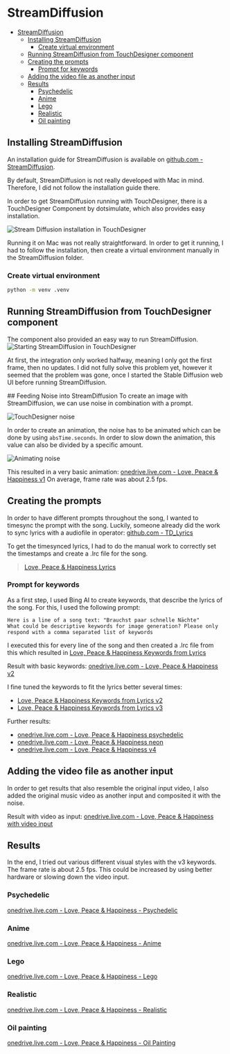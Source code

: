 # StreamDiffusion
- [StreamDiffusion](#streamdiffusion)
  - [Installing StreamDiffusion](#installing-streamdiffusion)
    - [Create virtual environment](#create-virtual-environment)
  - [Running StreamDiffusion from TouchDesigner component](#running-streamdiffusion-from-touchdesigner-component)
  - [Creating the prompts](#creating-the-prompts)
    - [Prompt for keywords](#prompt-for-keywords)
  - [Adding the video file as another input](#adding-the-video-file-as-another-input)
  - [Results](#results)
    - [Psychedelic](#psychedelic)
    - [Anime](#anime)
    - [Lego](#lego)
    - [Realistic](#realistic)
    - [Oil painting](#oil-painting)


## Installing StreamDiffusion
An installation guide for StreamDiffusion is available on [github.com - StreamDiffusion](https://github.com/cumulo-autumn/StreamDiffusion).

By default, StreamDiffusion is not really developed with Mac in mind. Therefore, I did not follow the installation guide there.

In order to get StreamDiffusion running with TouchDesigner, there is a TouchDesigner Component by dotsimulate, which also provides easy installation.

![Stream Diffusion installation in TouchDesigner](./images/streamdiffusion-install.png)

Running it on Mac was not really straightforward. In order to get it running, I had to follow the installation, then create a virtual environment manually in the StreamDiffusion folder.

### Create virtual environment
```sh
python -m venv .venv
```

## Running StreamDiffusion from TouchDesigner component
The component also provided an easy way to run StreamDiffusion.
![Starting StreamDiffusion in TouchDesigner](./images/streamdiffusion-start.png)

At first, the integration only worked halfway, meaning I only got the first frame, then no updates. I did not fully solve this problem yet, however it seemed that the problem was gone, once I started the Stable Diffusion web UI before running StreamDiffusion.

## Feeding Noise into StreamDiffusion
To create an image with StreamDiffusion, we can use noise in combination with a prompt.

![TouchDesigner noise](./images/touchdesigner-noise.png)

In order to create an animation, the noise has to be animated which can be done by using `absTime.seconds`. In order to slow down the animation, this value can also be divided by a specific amount.

![Animating noise](./images/animating-noise.png)

This resulted in a very basic animation: [onedrive.live.com - Love, Peace & Happiness v1](https://1drv.ms/v/s!AhXU9c-vzziSn-NGr2iGyGWJl5gqgA?e=d9QH9A)
On average, frame rate was about 2.5 fps.

## Creating the prompts
In order to have different prompts throughout the song, I wanted to timesync the prompt with the song. Luckily, someone already did the work to sync lyrics with a audiofile in operator: [github.com - TD_Lyrics](https://github.com/GuiGPaP/TD_Lyrics)

To get the timesynced lyrics, I had to do the manual work to correctly set the timestamps and create a .lrc file for the song.
> [Love, Peace & Happiness Lyrics](./lyrics/LovePeaceHappinessLyricsOnly.lrc)

### Prompt for keywords
As a first step, I used Bing AI to create keywords, that describe the lyrics of the song. For this, I used the following prompt:
```
Here is a line of a song text: "Brauchst paar schnelle Nächte"
What could be descriptive keywords for image generation? Please only respond with a comma separated list of keywords
```

I executed this for every line of the song and then created a .lrc file from this which resulted in [Love, Peace & Happiness Keywords from Lyrics](./lyrics/LovePeaceHappinessKeywords.lrc)

Result with basic keywords: [onedrive.live.com - Love, Peace & Happiness v2](https://1drv.ms/v/s!AhXU9c-vzziSn-NHph92d8QalA-cqQ?e=D4fzAH)

I fine tuned the keywords to fit the lyrics better several times:
- [Love, Peace & Happiness Keywords from Lyrics v2](./lyrics/LovePeaceHappinessKeywordsv2.lrc)
- [Love, Peace & Happiness Keywords from Lyrics v3](./lyrics/LovePeaceHappinessKeywordsv3.lrc)

Further results:
- [onedrive.live.com - Love, Peace & Happiness psychedelic](https://1drv.ms/v/s!AhXU9c-vzziSn-NJQ9cJmyq-labzrQ?e=2uF7wr)
- [onedrive.live.com - Love, Peace & Happiness neon](https://1drv.ms/v/s!AhXU9c-vzziSn-NKEMRt_4URJ-Xlug?e=ArRKSS)
- [onedrive.live.com - Love, Peace & Happiness v4](https://1drv.ms/v/s!AhXU9c-vzziSn-Q55jfXMW4vjLSPww?e=Gt52Tx)

## Adding the video file as another input
In order to get results that also resemble the original input video, I also added the original music video as another input and composited it with the noise.

Result with video as input: [onedrive.live.com - Love, Peace & Happiness with video input](https://1drv.ms/v/s!AhXU9c-vzziSn-RLOtuvO4oRhgedSw?e=r3KVCD)

## Results
In the end, I tried out various different visual styles with the v3 keywords. The frame rate is about 2.5 fps. This could be increased by using better hardware or slowing down the video input.

### Psychedelic
[onedrive.live.com - Love, Peace & Happiness - Psychedelic](https://1drv.ms/v/s!AhXU9c-vzziSn-ROMEwGCrcGYYsFow?e=kcxJlD)

### Anime
[onedrive.live.com - Love, Peace & Happiness - Anime](https://1drv.ms/v/s!AhXU9c-vzziSn-RQBnTKqoUL9DRUGQ?e=ySRKpY)

### Lego
[onedrive.live.com - Love, Peace & Happiness - Lego](https://1drv.ms/v/s!AhXU9c-vzziSn-RSFIRS0rgfONlslA?e=2uPN2R)

### Realistic
[onedrive.live.com - Love, Peace & Happiness - Realistic](https://1drv.ms/v/s!AhXU9c-vzziSn-RPeZbTq7XdKO8j-g?e=YBpiZP)

### Oil painting
[onedrive.live.com - Love, Peace & Happiness - Oil Painting](https://1drv.ms/v/s!AhXU9c-vzziSn-RRdHkjFmYQs7HTrA?e=7u5zL2)